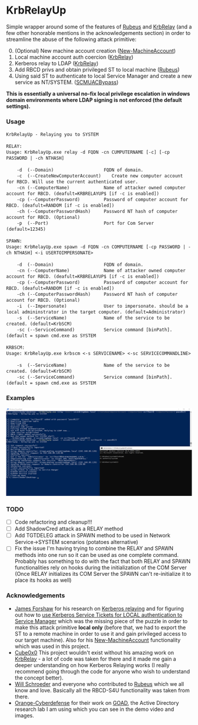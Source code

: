 
# KrbRelayUp
Simple wrapper around some of the features of [Rubeus](https://github.com/GhostPack/Rubeus/) and [KrbRelay](https://github.com/cube0x0/KrbRelay) (and a few other honorable mentions in the acknowledgements section) in order to streamline the abuse of the following attack primitive:

0. (Optional) New machine account creation ([New-MachineAccount](https://github.com/Kevin-Robertson/Powermad/blob/master/Powermad.ps1))
1. Local machine account auth coercion ([KrbRelay](https://github.com/cube0x0/KrbRelay))
2. Kerberos relay to LDAP ([KrbRelay](https://github.com/cube0x0/KrbRelay))
3. Add RBCD privs and obtain privileged ST to local machine ([Rubeus](https://github.com/GhostPack/Rubeus/))
4. Using said ST to authenticate to local Service Manager and create a new service as NT/SYSTEM. ([SCMUACBypass](https://gist.github.com/tyranid/c24cfd1bd141d14d4925043ee7e03c82))

**This is essentially a universal no-fix local privilege escalation in windows domain environments where LDAP signing is not enforced (the default settings).**

### Usage
```
KrbRelayUp - Relaying you to SYSTEM

RELAY:
Usage: KrbRelayUp.exe relay -d FQDN -cn CUMPUTERNAME [-c] [-cp PASSWORD | -ch NTHASH]

    -d  (--Domain)                   FQDN of domain.
    -c  (--CreateNewComputerAccount)    Create new computer account for RBCD. Will use the current authenticated user.
    -cn (--ComputerName)             Name of attacker owned computer account for RBCD. (deafult=KRBRELAYUP$ [if -c is enabled])
    -cp (--ComputerPassword)         Password of computer account for RBCD. (deafult=RANDOM [if -c is enabled])
    -ch (--ComputerPasswordHash)     Password NT hash of computer account for RBCD. (Optional)
    -p  (--Port)                     Port for Com Server (default=12345)

SPAWN:
Usage: KrbRelayUp.exe spawn -d FQDN -cn COMPUTERNAME [-cp PASSWORD | -ch NTHASH] <-i USERTOIMPERSONATE>

    -d  (--Domain)                   FQDN of domain.
    -cn (--ComputerName)             Name of attacker owned computer account for RBCD. (deafult=KRBRELAYUP$ [if -c is enabled])
    -cp (--ComputerPassword)         Password of computer account for RBCD. (deafult=RANDOM [if -c is enabled])
    -ch (--ComputerPasswordHash)     Password NT hash of computer account for RBCD. (Optional)
    -i  (--Impersonate)              User to impersonate. should be a local admininstrator in the target computer. (default=Administrator)
    -s  (--ServiceName)              Name of the service to be created. (default=KrbSCM)
    -sc (--ServiceCommand)           Service command [binPath]. (default = spawn cmd.exe as SYSTEM

KRBSCM:
Usage: KrbRelayUp.exe krbscm <-s SERVICENAME> <-sc SERVICECOMMANDLINE>

    -s  (--ServiceName)              Name of the service to be created. (default=KrbSCM)
    -sc (--ServiceCommand)           Service command [binPath]. (default = spawn cmd.exe as SYSTEM
```

### Examples

![example](Images/example.png)

### TODO
- [ ] Code refactoring and cleanup!!!
- [ ] Add ShadowCred attack as a RELAY method
- [ ] Add TGTDELEG attack  in SPAWN method to be used in Network Service->SYSTEM scenarios (potatoes alternative)
- [ ] Fix the issue I'm having trying to combine the RELAY and SPAWN methods into one run so it can be used as one complete command. Probably has something to do with the fact that both RELAY and SPAWN functionalities rely on hooks during the initialization of the COM Server (Once RELAY initializes its COM Server the SPAWN can't re-initialize it to place its hooks as well)

###  Acknowledgements
* [James Forshaw](https://twitter.com/tiraniddo) for his research on [Kerberos relaying](https://googleprojectzero.blogspot.com/2021/10/using-kerberos-for-authentication-relay.html) and for figuring out how to [use Kerberos Service Tickets for LOCAL authentication to Service Manager](https://gist.github.com/tyranid/c24cfd1bd141d14d4925043ee7e03c82) which was the missing piece of the puzzle in order to make this attack primitive **local only** (before that, we had to export the ST to a remote machine in order to use it and gain privileged access to our target machine). Also for his [New-MachineAccount](https://github.com/Kevin-Robertson/Powermad/blob/master/Powermad.ps1) functionality which was used in this project.
* [Cube0x0](https://twitter.com/cube0x0) This project wouldn't exist without his amazing work on [KrbRelay](https://github.com/cube0x0/KrbRelay) - a lot of code was taken for there and it made me gain a deeper understanding on how Kerberos Relaying works (I really recommend going through the code for anyone who wish to understand the concept better).
* [Will Schroeder](https://twitter.com/harmj0y) and everyone who contributed to [Rubeus](https://github.com/GhostPack/Rubeus/) which we all know and love. Basically all the RBCD-S4U functionality was taken from there.
* [Orange-Cyberdefense](https://github.com/Orange-Cyberdefense) for their work on [GOAD](https://github.com/Orange-Cyberdefense/GOAD), the Active Directory research lab I am using which you can see in the demo video and images.
